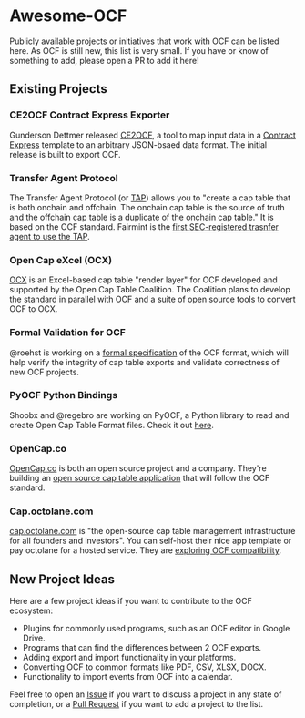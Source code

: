 # Awesome-OCF

Publicly available projects or initiatives that work with OCF can be listed here. As OCF is still
new, this list is very small. If you have or know of something to add, please open a PR to add it
here!

## Existing Projects

### CE2OCF Contract Express Exporter

Gunderson Dettmer released [CE2OCF](https://github.com/gunderson-dettmer/CE2OCF), a tool to map
input data in a [Contract Express](https://www.thomsonreuters.ca/en/contract-express.html.html)
template to an arbitrary JSON-bsaed data format. The initial release is built to export OCF.

### Transfer Agent Protocol

The Transfer Agent Protocol (or [TAP](https://github.com/transfer-agent-protocol/tap-cap-table))
allows you to "create a cap table that is both onchain and offchain. The onchain cap table is the
source of truth and the offchain cap table is a duplicate of the onchain cap table." It is based on
the OCF standard. Fairmint is the
[first SEC-registered trasnfer agent to use the TAP](https://blog.fairmint.com/fairmint-is-the-first-sec-registered-transfer-agent-to-integrate-with-the-transfer-agent-protocol-36c097d854d7).

### Open Cap eXcel (OCX)

[OCX](https://github.com/Open-Cap-Table-Coalition/ocx) is an Excel-based cap table "render layer"
for OCF developed and supported by the Open Cap Table Coalition. The Coalition plans to develop the
standard in parallel with OCF and a suite of open source tools to convert OCF to OCX.

### Formal Validation for OCF

@roehst is working on a
[formal specification](https://github.com/Open-Cap-Table-Coalition/Open-Cap-Format-OCF/discussions/278#discussioncomment-3916016)
of the OCF format, which will help verify the integrity of cap table exports and validate
correctness of new OCF projects.

### PyOCF Python Bindings

Shoobx and @regebro are working on PyOCF, a Python library to read and create Open Cap Table Format
files. Check it out [here](https://github.com/Shoobx/pyocf).

### OpenCap.co

[OpenCap.co](https://opencap.co/) is both an open source project and a company. They're building an
[open source cap table application](https://github.com/opencapco/opencap.co) that will follow the
OCF standard.

### Cap.octolane.com

[cap.octolane.com](https://github.com/octolane-org/cap.octolane.com) is "the open-source cap table
management infrastructure for all founders and investors". You can self-host their nice app template
or pay octolane for a hosted service. They are
[exploring OCF compatibility](https://github.com/octolane-org/cap.octolane.com/issues/14).

## New Project Ideas

Here are a few project ideas if you want to contribute to the OCF ecosystem:

-   Plugins for commonly used programs, such as an OCF editor in Google Drive.
-   Programs that can find the differences between 2 OCF exports.
-   Adding export and import functionality in your platforms.
-   Converting OCF to common formats like PDF, CSV, XLSX, DOCX.
-   Functionality to import events from OCF into a calendar.

Feel free to open an
[Issue](https://github.com/Open-Cap-Table-Coalition/Open-Cap-Format-OCF/issues/new/choose) if you
want to discuss a project in any state of completion, or a
[Pull Request](https://github.com/Open-Cap-Table-Coalition/Open-Cap-Format-OCF/pulls) if you want to
add a project to the list.
